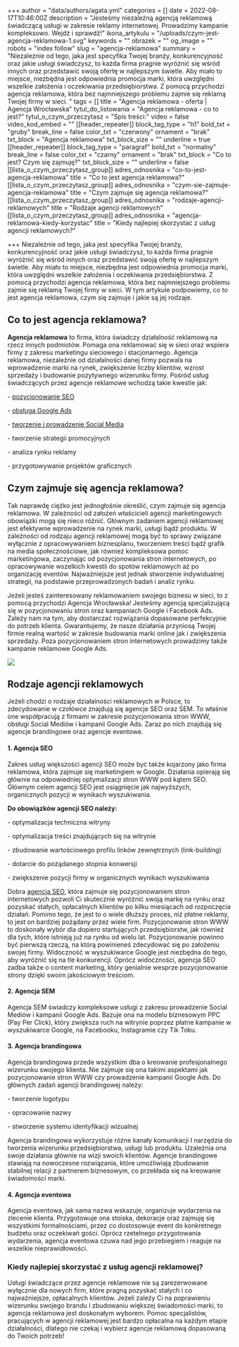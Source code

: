 +++
author = "data/authors/agata.yml"
categories = []
date = 2022-08-17T10:46:00Z
description = "Jesteśmy niezależną agencją reklamową świadczącą usługi w zakresie reklamy internetowej. Prowadzimy kampanie kompleksowo. Wejdź i sprawdź!"
ikona_artykulu = "/uploads/czym-jest-agencja-reklamowa-1.svg"
keywords = ""
obrazek = ""
og_image = ""
robots = "index follow"
slug = "agencja-reklamowa"
summary = "Niezależnie od tego, jaka jest specyfika Twojej branży, konkurencyjność oraz jakie usługi świadczysz, to każda firma pragnie wyróżnić się wśród innych oraz przedstawić swoją ofertę w najlepszym świetle. Aby miało to miejsce, niezbędna jest odpowiednia promocja marki, która uwzględni wszelkie założenia i oczekiwania przedsiębiorstwa. Z pomocą przychodzi agencja reklamowa, która bez najmniejszego problemu zajmie się reklamą Twojej firmy w sieci. "
tags = []
title = "Agencja reklamowa - oferta | Agencja Wrocławska"
tytul_do_listowania = "Agencja reklamowa - co to jest?"
tytul_o_czym_przeczytasz = "Spis treści:"
video = false
video_kod_embed = ""
[[header_repeater]]
block_tag_type = "h1"
bold_txt = "gruby"
break_line = false
color_txt = "czerwony"
ornament = "brak"
txt_block = "Agencja reklamowa"
txt_block_size = ""
underline = true
[[header_repeater]]
block_tag_type = "paragraf"
bold_txt = "normalny"
break_line = false
color_txt = "czarny"
ornament = "brak"
txt_block = "Co to jest? Czym się zajmuję?"
txt_block_size = ""
underline = false
[[lista_o_czym_przeczytasz_group]]
adres_odnosnika = "co-to-jest-agencja-reklamowa"
title = "Co to jest agencja reklamowa?"
[[lista_o_czym_przeczytasz_group]]
adres_odnosnika = "czym-sie-zajmuje-agencja-reklamowa"
title = "Czym zajmuje się agencja reklamowa?"
[[lista_o_czym_przeczytasz_group]]
adres_odnosnika = "rodzaje-agencji-reklamowych"
title = "Rodzaje agencji reklamowych"
[[lista_o_czym_przeczytasz_group]]
adres_odnosnika = "agencja-reklamowa-kiedy-korzystac"
title = "Kiedy najlepiej skorzystać z usług agencji reklamowych?"

+++
Niezależnie od tego, jaka jest specyfika Twojej branży, konkurencyjność oraz jakie usługi świadczysz, to każda firma pragnie wyróżnić się wśród innych oraz przedstawić swoją ofertę w najlepszym świetle. Aby miało to miejsce, niezbędna jest odpowiednia promocja marki, która uwzględni wszelkie założenia i oczekiwania przedsiębiorstwa. Z pomocą przychodzi agencja reklamowa, która bez najmniejszego problemu zajmie się reklamą Twojej firmy w sieci. W tym artykule podpowiemy, co to jest agencja reklamowa, czym się zajmuje i jakie są jej rodzaje.

## **Co to jest agencja reklamowa?**

**Agencja reklamowa** to firma, która świadczy działalność reklamową na rzecz innych podmiotów. Pomaga ona reklamować się w sieci oraz wspiera firmy z zakresu marketingu sieciowego i stacjonarnego. Agencja reklamowa, niezależnie od działalności danej firmy pozwala na wprowadzenie marki na rynek, zwiększenie liczby klientów, wzrost sprzedaży i budowanie pozytywnego wizerunku firmy. Pośród usług świadczących przez agencje reklamowe wchodzą takie kwestie jak:

\- [pozycjonowanie SEO](https://agencjawroclawska.pl/pozycjonowanie-stron/)

\- [obsługa Google Ads](https://agencjawroclawska.pl/google-adwords/)

\- [tworzenie i prowadzenie Social Media](https://agencjawroclawska.pl/social-media/)

\- tworzenie strategii promocyjnych

\- analiza rynku reklamy

\- przygotowywanie projektów graficznych

## **Czym zajmuje się agencja reklamowa?**

Tak naprawdę ciężko jest jednogłośnie określić, czym zajmuje się agencja reklamowa. W zależności od założeń właścicieli agencji marketingowych obowiązki mogą się nieco różnić. Głównym zadaniem agencji reklamowej jest efektywne wprowadzenie na rynek marki, usługi bądź produktu. W zależności od rodzaju agencji reklamowej mogą być to sprawy związane wyłącznie z opracowywaniem biznesplanu, tworzeniem treści bądź grafik na media społecznościowe, jak również kompleksowa pomoc marketingowa, zaczynając od pozycjonowania stron internetowych, po opracowywanie wszelkich kwestii do spotów reklamowych aż po organizację eventów. Najważniejsze jest jednak stworzenie indywidualnej strategii, na podstawie przeprowadzonych badań i analiz rynku.

Jeżeli jesteś zainteresowany reklamowaniem swojego biznesu w sieci, to z pomocą przychodzi Agencja Wrocławska! Jesteśmy agencją specjalizującą się w pozycjonowaniu stron oraz kampaniach Google i Facebook Ads. Zależy nam na tym, aby dostarczać rozwiązania dopasowane perfekcyjnie do potrzeb klienta. Gwarantujemy, że nasze działania przyniosą Twojej firmie realną wartość w zakresie budowania marki online jak i zwiększenia sprzedaży. Poza pozycjonowaniem stron internetowych prowadzimy także kampanie reklamowe Google Ads.

![](/uploads/agencja-reklamowa.jpg)

## **Rodzaje agencji reklamowych**

Jeżeli chodzi o rodzaje działalności reklamowych w Polsce, to zdecydowanie w czołówce znajdują się agencje SEO oraz SEM. To właśnie one współpracują z firmami w zakresie pozycjonowania stron WWW, obsługi Social Mediów i kampanii Google Ads. Zaraz po nich znajdują się agencje brandingowe oraz agencje eventowe.

#### **1. Agencja SEO**

Zakres usług większości agencji SEO może być także kojarzony jako firma reklamowa, która zajmuje się marketingiem w Google. Działania opierają się głównie na odpowiedniej optymalizacji stron WWW pod kątem SEO. Głównym celem agencji SEO jest osiągnięcie jak najwyższych, organicznych pozycji w wynikach wyszukiwania.

**Do obowiązków agencji SEO należy:**

\- optymalizacja techniczna witryny

\- optymalizacja treści znajdujących się na witrynie

\- zbudowanie wartościowego profilu linków zewnętrznych (link-building)

\- dotarcie do pożądanego stopnia konwersji

\- zwiększenie pozycji firmy w organicznych wynikach wyszukiwania

Dobra [agencja SEO](https://agencjawroclawska.pl/), która zajmuje się pozycjonowaniem stron internetowych pozwoli Ci skutecznie wyróżnić swoją markę na rynku oraz pozyskać stałych, opłacalnych klientów po kilku miesiącach od rozpoczęcia działań. Pomimo tego, że jest to o wiele dłuższy proces, niż płatne reklamy, to jest on bardziej pożądany przez wiele firm. Pozycjonowanie stron WWW to doskonały wybór dla dopiero startujących przedsiębiorstw, jak również dla tych, które istnieją już na rynku od wielu lat. Pozycjonowanie powinno być pierwszą rzeczą, na którą powinieneś zdecydować się po założeniu swojej firmy. Widoczność w wyszukiwarce Google jest niezbędna do tego, aby wyróżnić się na tle konkurencji. Oprócz widoczności, agencja SEO zadba także o content marketing, który genialnie wesprze pozycjonowanie strony dzięki swoim jakościowym treściom.

#### **2. Agencja SEM**

Agencja SEM świadczy kompleksowe usługi z zakresu prowadzenie Social Mediów i kampanii Google Ads. Bazuje ona na modelu biznesowym PPC (Pay Per Click), który zwiększa ruch na witrynie poprzez płatne kampanie w wyszukiwarce Google, na Facebooku, Instagramie czy Tik Toku.

#### **3. Agencja brandingowa**

Agencja brandingowa przede wszystkim dba o kreowanie profesjonalnego wizerunku swojego klienta. Nie zajmuje się ona takimi aspektami jak pozycjonowanie stron WWW czy prowadzenie kampanii Google Ads. Do głównych zadań agencji brandingowej należy:

\- tworzenie logotypu

\- opracowanie nazwy

\- stworzenie systemu identyfikacji wizualnej

Agencja brandingowa wykorzystuje różne kanały komunikacji I narzędzia do tworzenia wizerunku przedsiębiorstwa, usługi lub produktu. Uzależnia ona swoje działania głównie na wizji swoich klientów. Agencje brandingowe stawiają na nowoczesne rozwiązania, które umożliwiają zbudowanie stabilnej relacji z partnerem biznesowym, co przekłada się na kreowanie świadomości marki.

#### **4. Agencja eventowa**

Agencja eventowa, jak sama nazwa wskazuje, organizuje wydarzenia na zlecenie klienta. Przygotowuje ona stoiska, dekoracje oraz zajmuję się wszystkimi formalnościami, przez co dostosowuje event do konkretnego budżetu oraz oczekiwań gości. Oprócz rzetelnego przygotowania wydarzenia, agencja eventowa czuwa nad jego przebiegiem i reaguje na wszelkie nieprawidłowości.

### **Kiedy najlepiej skorzystać z usług agencji reklamowej?**

Usługi świadczące przez agencje reklamowe nie są zarezerwowane wyłącznie dla nowych firm, które pragną pozyskać stałych i co najważniejsze, opłacalnych klientów. Jeżeli zależy Ci na poprawieniu wizerunku swojego brandu i zbudowaniu większej świadomości marki, to agencja reklamowa jest doskonałym wyborem. Pomoc specjalistów, pracujących w agencji reklamowej jest bardzo opłacalna na każdym etapie działalności, dlatego nie czekaj i wybierz agencje reklamową dopasowaną do Twoich potrzeb!